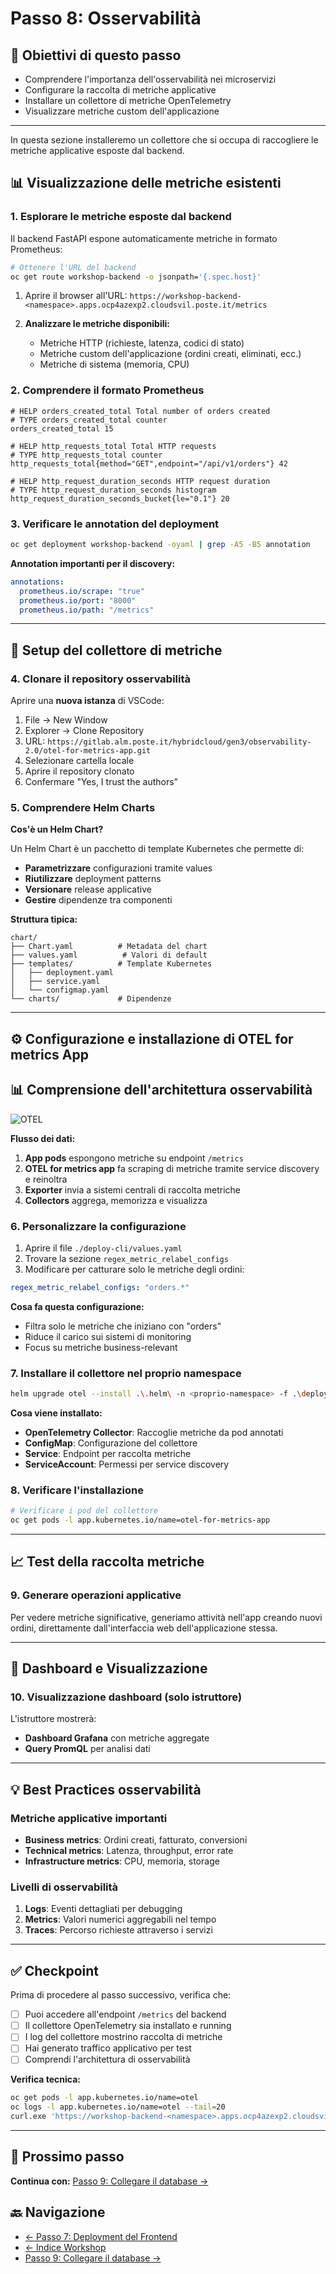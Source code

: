 # Passo 8: Osservabilità

## 🎯 Obiettivi di questo passo

- Comprendere l'importanza dell'osservabilità nei microservizi
- Configurare la raccolta di metriche applicative
- Installare un collettore di metriche OpenTelemetry
- Visualizzare metriche custom dell'applicazione

---

In questa sezione installeremo un collettore che si occupa di raccogliere le metriche applicative esposte dal backend.

## 📊 Visualizzazione delle metriche esistenti

### 1. Esplorare le metriche esposte dal backend

Il backend FastAPI espone automaticamente metriche in formato Prometheus:

```bash
# Ottenere l'URL del backend
oc get route workshop-backend -o jsonpath='{.spec.host}'
```

1. Aprire il browser all'URL: `https://workshop-backend-<namespace>.apps.ocp4azexp2.cloudsvil.poste.it/metrics`

2. **Analizzare le metriche disponibili:**
   - Metriche HTTP (richieste, latenza, codici di stato)
   - Metriche custom dell'applicazione (ordini creati, eliminati, ecc.)
   - Metriche di sistema (memoria, CPU)

### 2. Comprendere il formato Prometheus

```
# HELP orders_created_total Total number of orders created
# TYPE orders_created_total counter
orders_created_total 15

# HELP http_requests_total Total HTTP requests
# TYPE http_requests_total counter  
http_requests_total{method="GET",endpoint="/api/v1/orders"} 42

# HELP http_request_duration_seconds HTTP request duration
# TYPE http_request_duration_seconds histogram
http_request_duration_seconds_bucket{le="0.1"} 20
```

### 3. Verificare le annotation del deployment

```bash
oc get deployment workshop-backend -oyaml | grep -A5 -B5 annotation
```

**Annotation importanti per il discovery:**
```yaml
annotations:
  prometheus.io/scrape: "true"
  prometheus.io/port: "8000"  
  prometheus.io/path: "/metrics"
```

---

## 🔧 Setup del collettore di metriche

### 4. Clonare il repository osservabilità

Aprire una **nuova istanza** di VSCode:

1. File → New Window
2. Explorer → Clone Repository  
3. URL: `https://gitlab.alm.poste.it/hybridcloud/gen3/observability-2.0/otel-for-metrics-app.git`
4. Selezionare cartella locale
5. Aprire il repository clonato
6. Confermare "Yes, I trust the authors"

### 5. Comprendere Helm Charts

**Cos'è un Helm Chart?**

Un Helm Chart è un pacchetto di template Kubernetes che permette di:
- **Parametrizzare** configurazioni tramite values
- **Riutilizzare** deployment patterns
- **Versionare** release applicative
- **Gestire** dipendenze tra componenti

**Struttura tipica:**
```
chart/
├── Chart.yaml          # Metadata del chart
├── values.yaml          # Valori di default
├── templates/          # Template Kubernetes
│   ├── deployment.yaml
│   ├── service.yaml
│   └── configmap.yaml
└── charts/             # Dipendenze
```

---

## ⚙️ Configurazione e installazione di OTEL for metrics App

## 📊 Comprensione dell'architettura osservabilità

![OTEL](../imgs/architecture-with-router.png)

**Flusso dei dati:**
1. **App pods** espongono metriche su endpoint `/metrics`
2. **OTEL for metrics app** fa scraping di metriche tramite service discovery e reinoltra
3. **Exporter** invia a sistemi centrali di raccolta metriche
4. **Collectors** aggrega, memorizza e visualizza

### 6. Personalizzare la configurazione

1. Aprire il file `./deploy-cli/values.yaml`
2. Trovare la sezione `regex_metric_relabel_configs`
3. Modificare per catturare solo le metriche degli ordini:

```yaml
regex_metric_relabel_configs: "orders.*"
```

**Cosa fa questa configurazione:**
- Filtra solo le metriche che iniziano con "orders"
- Riduce il carico sui sistemi di monitoring
- Focus su metriche business-relevant

### 7. Installare il collettore nel proprio namespace

```bash
helm upgrade otel --install .\.helm\ -n <proprio-namespace> -f .\deploy-cli\values.yaml
```

**Cosa viene installato:**
- **OpenTelemetry Collector**: Raccoglie metriche da pod annotati
- **ConfigMap**: Configurazione del collettore
- **Service**: Endpoint per raccolta metriche
- **ServiceAccount**: Permessi per service discovery

### 8. Verificare l'installazione

```bash
# Verificare i pod del collettore
oc get pods -l app.kubernetes.io/name=otel-for-metrics-app
```

---

## 📈 Test della raccolta metriche

### 9. Generare operazioni applicative

Per vedere metriche significative, generiamo attività nell'app creando nuovi ordini, direttamente dall'interfaccia web dell'applicazione stessa.

---

## 🎯 Dashboard e Visualizzazione

### 10. Visualizzazione dashboard (**solo istruttore**)

L'istruttore mostrerà:
- **Dashboard Grafana** con metriche aggregate
- **Query PromQL** per analisi dati

---

## 💡 Best Practices osservabilità

### Metriche applicative importanti

- **Business metrics**: Ordini creati, fatturato, conversioni
- **Technical metrics**: Latenza, throughput, error rate  
- **Infrastructure metrics**: CPU, memoria, storage

### Livelli di osservabilità

1. **Logs**: Eventi dettagliati per debugging
2. **Metrics**: Valori numerici aggregabili nel tempo
3. **Traces**: Percorso richieste attraverso i servizi

---

## ✅ Checkpoint

Prima di procedere al passo successivo, verifica che:

- [ ] Puoi accedere all'endpoint `/metrics` del backend
- [ ] Il collettore OpenTelemetry sia installato e running
- [ ] I log del collettore mostrino raccolta di metriche
- [ ] Hai generato traffico applicativo per test
- [ ] Comprendi l'architettura di osservabilità

**Verifica tecnica:**
```bash
oc get pods -l app.kubernetes.io/name=otel
oc logs -l app.kubernetes.io/name=otel --tail=20
curl.exe 'https://workshop-backend-<namespace>.apps.ocp4azexp2.cloudsvil.poste.it/metrics' | grep orders
```

---

## 🚀 Prossimo passo

**Continua con:** [Passo 9: Collegare il database →](./passo-9-database-switch.md)

## 🔙 Navigazione

- [← Passo 7: Deployment del Frontend](./passo-7-frontend.md)
- [← Indice Workshop](./README.md)
- [Passo 9: Collegare il database →](./passo-9-database-switch.md)